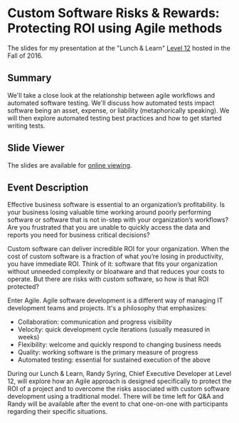 Custom Software Risks & Rewards: Protecting ROI using Agile methods
===================================================================

The slides for my presentation at the "Lunch & Learn" [Level 12](https://www.level12.io)
hosted in the Fall of 2016.

Summary
-------

We'll take a close look at the relationship between agile workflows and automated software testing.  We'll discuss how automated tests impact software being an asset, expense, or liability (metaphorically speaking).  We will then explore automated testing best practices and how to get started writing tests.

Slide Viewer
------------

The slides are available for [online viewing][slides].

[slides]: https://cdn.rawgit.com/rsyring/2016-08-lal-software-risks-rewards/master/_build/slides/index.html


Event Description
-----------------

Effective business software is essential to an organization’s profitability. Is your business losing valuable time working around poorly performing software or software that is not in-step with your organization’s workflows? Are you frustrated that you are unable to quickly access the data and reports you need for business critical decisions?

Custom software can deliver incredible ROI for your organization. When the cost of custom software is a fraction of what you’re losing in productivity, you have immediate ROI. Think of it: software that fits your organization without unneeded complexity or bloatware and that reduces your costs to operate. But there are risks with custom software, so how is that ROI protected?

Enter Agile.  Agile software development is a different way of managing IT development teams and projects.  It's a philosophy that emphasizes:

* Collaboration: communication and progress visibility
* Velocity: quick development cycle iterations (usually measured in weeks)
* Flexibility: welcome and quickly respond to changing business needs
* Quality: working software is the primary measure of progress
* Automated testing: essential for sustained execution of the above

During our Lunch & Learn, Randy Syring, Chief Executive Developer at Level 12, will explore how an Agile approach is designed specifically to protect the ROI of a project and to overcome the risks associated with custom software development using a traditional model.  There will be time left for Q&A and Randy will be available after the event to chat one-on-one with participants regarding their specific situations.
